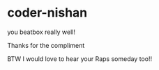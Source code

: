 # coder-nishan
<p> you beatbox really well! </p>
<p> Thanks for the compliment </p>
<p>BTW I would love to hear your Raps someday too!! </p>
